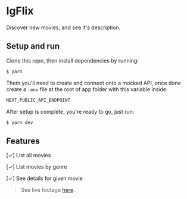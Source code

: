 # **IgFlix**
Discover new movies, and see it's description.

## Setup and run
Clone this repo, then install dependencies by running:
```bash
$ yarn
```
Them you'll need to create and connect onto a mocked API, once done create a ` .env ` file at the root of app folder with this variable inside:
```js
NEXT_PUBLIC_API_ENDPOINT
```
After setup is complete, you're ready to go, just run:
```bash
$ yarn dev
```

## Features

[✓] List all movies

[✓] List movies by genre

[✓] See details for given movie

> See live footage [here](#).

